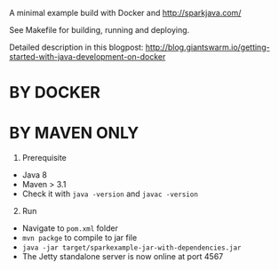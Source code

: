A minimal example build with Docker and http://sparkjava.com/


See Makefile for building, running and deploying.

Detailed description in this blogpost: http://blog.giantswarm.io/getting-started-with-java-development-on-docker

# BY DOCKER

# BY MAVEN ONLY
1. Prerequisite
  * Java 8
  * Maven > 3.1
  * Check it with `java -version` and `javac -version`
2. Run
  * Navigate to `pom.xml` folder
  * `mvn packge` to compile to jar file
  * `java -jar target/sparkexample-jar-with-dependencies.jar`
  * The Jetty standalone server is now online at port 4567
